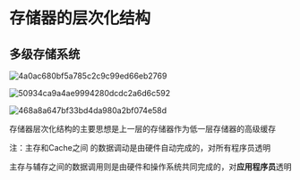 # 存储器的层次化结构

## 多级存储系统

![4a0ac680bf5a785c2c9c99ed66eb2769](https://github.com/gaumn/2022_Postgraduate_408/tree/main/Principles_of_Computer_Organization/Computer_storage_system/imag/4a0ac680bf5a785c2c9c99ed66eb2769.jpeg)

![50934ca9a4ae9994280dcdc2a6d6c592](https://github.com/gaumn/2022_Postgraduate_408/tree/main/Principles_of_Computer_Organization/Computer_storage_system/imag/50934ca9a4ae9994280dcdc2a6d6c592.jpeg)

![468a8a647bf33bd4da980a2bf074e58d](https://github.com/gaumn/2022_Postgraduate_408/tree/main/Principles_of_Computer_Organization/Computer_storage_system/imag/468a8a647bf33bd4da980a2bf074e58d.jpeg)

存储器层次化结构的主要思想是上一层的存储器作为低一层存储器的高级缓存

注：主存和Cache之间 的数据调动是由硬件自动完成的，对所有程序员透明

​		主存与辅存之间的数据调用则是由硬件和操作系统共同完成的，对**应用程序员**透明